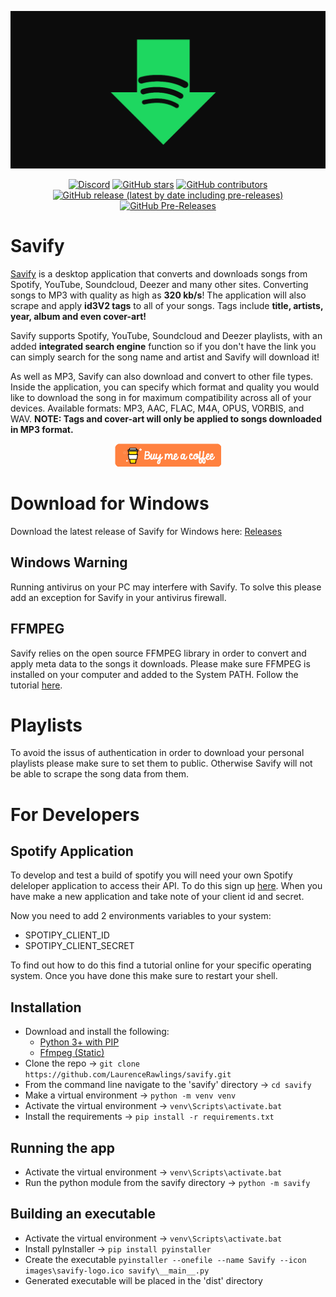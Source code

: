 <div align="center">
  
[![Savify](images/savify-banner.png)](https://laurencerawlings.github.io/savify/)

[![Discord](https://img.shields.io/discord/701075588466737312?style=for-the-badge)](https://discordapp.com/invite/SPuPEda) [![GitHub stars](https://img.shields.io/github/stars/laurencerawlings/savify?style=for-the-badge)](https://github.com/laurencerawlings/savify/stargazers) [![GitHub contributors](https://img.shields.io/github/contributors/laurencerawlings/savify?style=for-the-badge)](https://github.com/laurencerawlings/savify/graphs/contributors) [![GitHub release (latest by date including pre-releases)](https://img.shields.io/github/v/release/laurencerawlings/savify?include_prereleases&style=for-the-badge)](https://github.com/laurencerawlings/savify/releases) [![GitHub Pre-Releases](https://img.shields.io/github/downloads-pre/laurencerawlings/savify/latest/total?style=for-the-badge)](#download-for-windows)

</div>

# Savify

[Savify](https://laurencerawlings.github.io/savify/) is a desktop application that converts and downloads songs from Spotify, YouTube, Soundcloud, Deezer and many other sites. Converting songs to MP3 with quality as high as **320 kb/s**! The application will also scrape and apply **id3V2 tags** to all of your songs. Tags include **title, artists, year, album and even cover-art!**

Savify supports Spotify, YouTube, Soundcloud and Deezer playlists, with an added **integrated search engine** function so if you don't have the link you can simply search for the song name and artist and Savify will download it!

As well as MP3, Savify can also download and convert to other file types. Inside the application, you can specify which format and quality you would like to download the song in for maximum compatibility across all of your devices. Available formats: MP3, AAC, FLAC, M4A, OPUS, VORBIS, and WAV. **NOTE: Tags and cover-art will only be applied to songs downloaded in MP3 format.**

<div align="center">
  
[![Donate](images/donate.png)](https://www.buymeacoffee.com/larry2k)
</div>

# Download for Windows

Download the latest release of Savify for Windows here: [Releases](https://github.com/LaurenceRawlings/savify/releases)

## Windows Warning

Running antivirus on your PC may interfere with Savify.
To solve this please add an exception for Savify in your antivirus firewall.

## FFMPEG

Savify relies on the open source FFMPEG library in order to convert and apply meta data to the songs it downloads. Please make sure FFMPEG is installed on your computer and added to the System PATH. Follow the tutorial [here](https://github.com/adaptlearning/adapt_authoring/wiki/Installing-FFmpeg).

# Playlists

To avoid the issus of authentication in order to download your personal playlists please make sure to set them to public. Otherwise Savify will not be able to scrape the song data from them.

# For Developers

## Spotify Application

To develop and test a build of spotify you will need your own Spotify deleloper application to access their API. To do this sign up [here](https://developer.spotify.com/). When you have make a new application and take note of your client id and secret.

Now you need to add 2 environments variables to your system:

- SPOTIPY_CLIENT_ID
- SPOTIPY_CLIENT_SECRET

To find out how to do this find a tutorial online for your specific operating system. Once you have done this make sure to restart your shell.

## Installation

- Download and install the following:
    - [Python 3+ with PIP](https://www.python.org/downloads/)
    - [Ffmpeg (Static)](https://ffmpeg.zeranoe.com/builds/)
- Clone the repo -> `git clone https://github.com/LaurenceRawlings/savify.git`
- From the command line navigate to the 'savify' directory -> `cd savify`
- Make a virtual environment -> `python -m venv venv`
- Activate the virtual environment -> `venv\Scripts\activate.bat`
- Install the requirements -> `pip install -r requirements.txt`

## Running the app

- Activate the virtual environment -> `venv\Scripts\activate.bat`
- Run the python module from the savify directory -> `python -m savify`

## Building an executable

- Activate the virtual environment -> `venv\Scripts\activate.bat`
- Install pyInstaller -> `pip install pyinstaller`
- Create the executable `pyinstaller --onefile --name Savify --icon images\savify-logo.ico savify\__main__.py`
- Generated executable will be placed in the 'dist' directory

